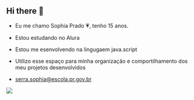 ## Hi there 👋 

- Eu me chamo Sophia Prado 💗, tenho 15 anos.
- Estou estudando no Alura
- Estou me esenvolvendo na lingugaem java.script
- Utilizo esse espaço para minha organização e comportilhamento dos meu projetos desenvolvidos

- serra.sophia@escola.pr.gov.br

![](https://media1.tenor.com/m/VbTdTIdKB9sAAAAd/stuckslxteen-monkey.gif)
